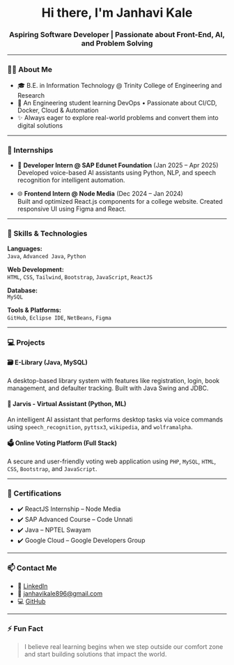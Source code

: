 <h1 align="center">Hi there, I'm Janhavi Kale</h1>
<h3 align="center">Aspiring Software Developer | Passionate about Front-End, AI, and Problem Solving</h3>

---

### 👩‍🎓 About Me

- 🎓 B.E. in Information Technology @ Trinity College of Engineering and Research
- 🚀 An Engineering student learning DevOps • Passionate about CI/CD, Docker, Cloud & Automation 
- ✨ Always eager to explore real-world problems and convert them into digital solutions

---

### 💼 Internships

- 🧠 **Developer Intern @ SAP Edunet Foundation** (Jan 2025 – Apr 2025)  
  Developed voice-based AI assistants using Python, NLP, and speech recognition for intelligent automation.

- 🌐 **Frontend Intern @ Node Media** (Dec 2024 – Jan 2024)  
  Built and optimized React.js components for a college website. Created responsive UI using Figma and React.

---

### 🔧 Skills & Technologies

**Languages:**  
`Java`, `Advanced Java`, `Python`

**Web Development:**  
`HTML`, `CSS`, `Tailwind`, `Bootstrap`, `JavaScript`, `ReactJS`

**Database:**  
`MySQL`

**Tools & Platforms:**  
`GitHub`, `Eclipse IDE`, `NetBeans`, `Figma`

---

### 💻 Projects

#### 🗃️ E-Library (Java, MySQL)
A desktop-based library system with features like registration, login, book management, and defaulter tracking. Built with Java Swing and JDBC.

#### 🤖 Jarvis - Virtual Assistant (Python, ML)
An intelligent AI assistant that performs desktop tasks via voice commands using `speech_recognition`, `pyttsx3`, `wikipedia`, and `wolframalpha`.

#### 🗳️ Online Voting Platform (Full Stack)
A secure and user-friendly voting web application using `PHP`, `MySQL`, `HTML`, `CSS`, `Bootstrap`, and `JavaScript`.

---

### 📜 Certifications

- ✔️ ReactJS Internship – Node Media  
- ✔️ SAP Advanced Course – Code Unnati  
- ✔️ Java – NPTEL Swayam  
- ✔️ Google Cloud – Google Developers Group

---

### 📫 Contact Me

- 🔗 [LinkedIn](https://www.linkedin.com/in/janhaviikale)
- 💌 janhavikale896@gmail.com  
- 💻 [GitHub](https://github.com/janhaviikale)

---

### ⚡ Fun Fact
> I believe real learning begins when we step outside our comfort zone and start building solutions that impact the world.
